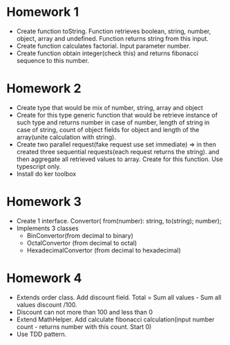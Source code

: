 # Homework 1
- Create function toString. Function retrieves boolean, string, number, object, array and undefined. Function returns string from this input.
- Create function calculates factorial. Input parameter number.
- Create function obtain integer(check this) and returns fibonacci sequence to this number.
# Homework 2
- Create type that would be mix of number, string, array and object
- Create for this type generic function that would be retrieve instance of such type and returns number in case of number, length of string in case of string, count of object fields for object and length of the array(unite calculation with string).
- Create two parallel request(fake request use set immediate) => in then created three sequential requests(each request returns the string). and then aggregate all retrieved values to array. Create for this function. Use typescript only.
- Install do ker toolbox
# Homework 3
- Create 1 interface. Convertor( from(number): string, to(string); number);
- Implements 3 classes
    - BinConvertor(from decimal to binary)
    - OctalConvertor (from decimal to octal)
    - HexadecimalConvertor (from decimal to hexadecimal) 
# Homework 4
- Extends order class. Add discount field. Total = Sum all values - Sum all values discount /100.
- Discount can not more than 100 and less than 0
- Extend MathHelper. Add calculate fibonacci calculation(input number count - returns number with this count. Start 0)
- Use TDD pattern.